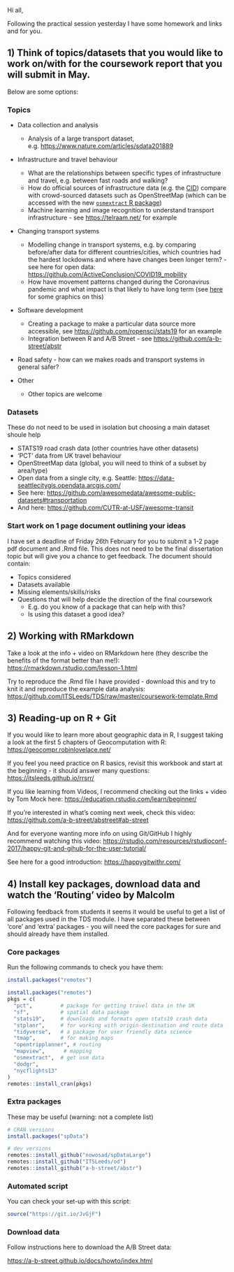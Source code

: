 
<!-- message to students, 2021-01-28 -->

Hi all,

Following the practical session yesterday I have some homework and links
and for you.

## 1) Think of topics/datasets that you would like to work on/with for the coursework report that you will submit in May.

Below are some options:

### Topics

-   Data collection and analysis

    -   Analysis of a large transport dataset,
        e.g. <https://www.nature.com/articles/sdata201889>

-   Infrastructure and travel behaviour

    -   What are the relationships between specific types of
        infrastructure and travel, e.g. between fast roads and walking?
    -   How do official sources of infrastructure data (e.g. the
        [CID](https://github.com/PublicHealthDataGeek/CycleInfraLnd/))
        compare with crowd-sourced datasets such as OpenStreetMap (which
        can be accessed with the new [`osmextract` R
        package](https://github.com/ropensci/osmextract))
    -   Machine learning and image recognition to understand transport
        infrastructure - see <https://telraam.net/> for example

-   Changing transport systems

    -   Modelling change in transport systems, e.g. by comparing
        before/after data for different countries/cities, which
        countries had the hardest lockdowns and where have changes been
        longer term? - see here for open data:
        <https://github.com/ActiveConclusion/COVID19_mobility>
    -   How have movement patterns changed during the Coronavirus
        pandemic and what impact is that likely to have long term (see
        [here](https://saferactive.github.io/trafficalmr/articles/report3.html)
        for some graphics on this)

-   Software development

    -   Creating a package to make a particular data source more
        accessible, see <https://github.com/ropensci/stats19> for an
        example
    -   Integration between R and A/B Street - see
        <https://github.com/a-b-street/abstr>

-   Road safety - how can we makes roads and transport systems in
    general safer?

-   Other

    -   Other topics are welcome

### Datasets

These do not need to be used in isolation but choosing a main dataset
shoule help

-   STATS19 road crash data (other countries have other datasets)
-   ‘PCT’ data from UK travel behaviour
-   OpenStreetMap data (global, you will need to think of a subset by
    area/type)
-   Open data from a single city, e.g. Seattle:
    <https://data-seattlecitygis.opendata.arcgis.com/>
-   See here:
    <https://github.com/awesomedata/awesome-public-datasets#transportation>
-   And here: <https://github.com/CUTR-at-USF/awesome-transit>

### Start work on 1 page document outlining your ideas

I have set a deadline of Friday 26th February for you to submit a 1-2
page pdf document and .Rmd file. This does not need to be the final
dissertation topic but will give you a chance to get feedback. The
document should contain:

-   Topics considered
-   Datasets available
-   Missing elements/skills/risks
-   Questions that will help decide the direction of the final
    coursework
    -   E.g. do you know of a package that can help with this?
    -   Is using this dataset a good idea?

<!-- Peer-to-peer feedback will help you develop your ideas. -->

## 2) Working with RMarkdown

Take a look at the info + video on RMarkdown here (they describe the
benefits of the format better than me!):
<https://rmarkdown.rstudio.com/lesson-1.html>

Try to reproduce the .Rmd file I have provided - download this and try
to knit it and reproduce the example data analysis:
<https://github.com/ITSLeeds/TDS/raw/master/coursework-template.Rmd>

## 3) Reading-up on R + Git

If you would like to learn more about geographic data in R, I suggest
taking a look at the first 5 chapters of Geocomputation with R:
<https://geocompr.robinlovelace.net/>

If you feel you need practice on R basics, revisit this workbook and
start at the beginning - it should answer many questions:
<https://itsleeds.github.io/rrsrr/>

If you like learning from Videos, I recommend checking out the links +
video by Tom Mock here: <https://education.rstudio.com/learn/beginner/>

If you’re interested in what’s coming next week, check this video:
<https://github.com/a-b-street/abstreet#ab-street>

And for everyone wanting more info on using Git/GitHub I highly
recommend watching this video:
<https://rstudio.com/resources/rstudioconf-2017/happy-git-and-gihub-for-the-user-tutorial/>

See here for a good introduction: <https://happygitwithr.com/>

## 4) Install key packages, download data and watch the ‘Routing’ video by Malcolm

Following feedback from students it seems it would be useful to get a
list of all packages used in the TDS module. I have separated these
between ‘core’ and ‘extra’ packages - you will need the core packages
for sure and should already have them installed.

### Core packages

Run the following commands to check you have them:

``` r
install.packages("remotes")
```

``` r
install.packages("remotes")
pkgs = c(
  "pct",         # package for getting travel data in the UK
  "sf",          # spatial data package
  "stats19",     # downloads and formats open stats19 crash data
  "stplanr",     # for working with origin-destination and route data
  "tidyverse",   # a package for user friendly data science
  "tmap",        # for making maps
  "opentripplanner", # routing
  "mapview",      # mapping
  "osmextract",  # get osm data
  "dodgr",
  "nycflights13"
)
remotes::install_cran(pkgs)
```

### Extra packages

These may be useful (warning: not a complete list)

``` r
# CRAN versions
install.packages("spData")

# dev versions
remotes::install_github("nowosad/spDataLarge")
remotes::install_github("ITSLeeds/od")
remotes::install_github("a-b-street/abstr")
```

### Automated script

You can check your set-up with this script:

``` r
source("https://git.io/JvGjF")
```

### Download data

Follow instructions here to download the A/B Street data:

<https://a-b-street.github.io/docs/howto/index.html>
